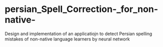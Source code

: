 # persian_Spell_Correction-_for_non-native-
Design and implementation of an applicatiojn to detect Persian spelling  mistakes of non-native language learners by neural network
